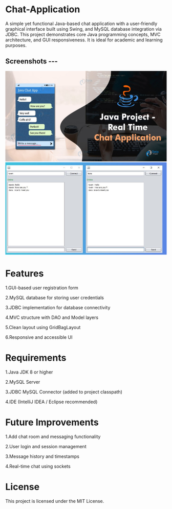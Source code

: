 # Chat-Application

A simple yet functional Java-based chat application with a user-friendly graphical interface built using Swing, and MySQL database integration via JDBC. This project demonstrates core Java programming concepts, MVC architecture, and GUI responsiveness. It is ideal for academic and learning purposes.

##  Screenshots ---
![screenshot](https://github.com/singhanshu04/Chat-Application/blob/main/ProjectStructure/model/images/Picture2.jpg?raw=true)
![screenshot](https://github.com/singhanshu04/Chat-Application/blob/main/ProjectStructure/model/images/Picture1.jpg?raw=true)

# Features
1.GUI-based user registration form

2.MySQL database for storing user credentials

3.JDBC implementation for database connectivity

4.MVC structure with DAO and Model layers

5.Clean layout using GridBagLayout

6.Responsive and accessible UI

# Requirements
1.Java JDK 8 or higher

2.MySQL Server

3.JDBC MySQL Connector (added to project classpath)

4.IDE (IntelliJ IDEA / Eclipse recommended)

# Future Improvements
1.Add chat room and messaging functionality

2.User login and session management

3.Message history and timestamps

4.Real-time chat using sockets

# License
This project is licensed under the MIT License.



